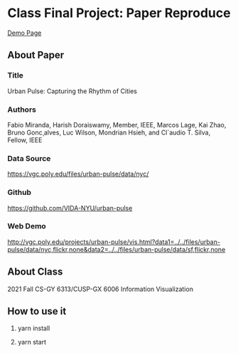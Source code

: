 # Class Final Project: Paper Reproduce

[Demo Page](http://losiyu.github.io/paper-reproduce-urban-pulse)

## About Paper

### Title
Urban Pulse: Capturing the Rhythm of Cities

### Authors
Fabio Miranda, Harish Doraiswamy, Member, IEEE, Marcos Lage, Kai Zhao, Bruno Gonc¸alves,
Luc Wilson, Mondrian Hsieh, and Cl´audio T. Silva, Fellow, IEEE

### Data Source
https://vgc.poly.edu/files/urban-pulse/data/nyc/

### Github
https://github.com/VIDA-NYU/urban-pulse

### Web Demo
http://vgc.poly.edu/projects/urban-pulse/vis.html?data1=../../files/urban-pulse/data/nyc,flickr,none&data2=../../files/urban-pulse/data/sf,flickr,none

## About Class

2021 Fall CS-GY 6313/CUSP-GX 6006 Information Visualization

## How to use it

1. yarn install

2. yarn start

